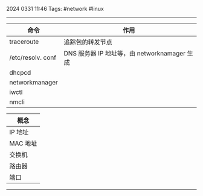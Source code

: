 2024 0331 11:46
Tags: #network #linux

---

| 命令                | 作用                                 |
| ----------------- | ---------------------------------- |
| traceroute        | 追踪包的转发节点                           |
| /etc/resolv. conf | DNS 服务器 IP 地址等，由 networknamager 生成 |
| dhcpcd            |                                    |
| networkmanager    |                                    |
| iwctl             |                                    |
| nmcli             |                                    |

| 概念     |
| ------ |
| IP 地址  |
| MAC 地址 |
| 交换机    |
| 路由器    |
| 端口     |









---
